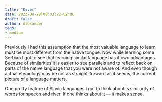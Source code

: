 ```yaml
---
title: "River"
date: 2023-04-28T08:03:22+02:00
draft: false
author: Alexander
tags:
- medium
---
```


Previously I had this assumption that the most valuable language to learn must be most different from the native tongue.
Now while learning some Serbian I got to see that learning similar language has it own advantages.
Because of similarities it is easier to see parallels and to reflect back on parts of the native language that you were not aware of.
And even though actual etymology may be not as straight-forward as it seems, the current picture of a language matters.

One pretty feature of Slavic languages I got to think about is similarity of words for speech and river.
If one thinks about it — it makes sense.
